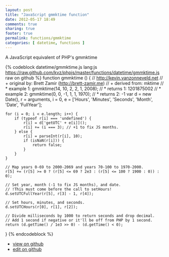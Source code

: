 ```yaml
---
layout: post
title: "JavaScript gmmktime function"
date: 2012-05-17 18:49
comments: true
sharing: true
footer: true
permalink: functions/gmmktime
categories: [ datetime, functions ]
---
```

A JavaScript equivalent of PHP's gmmktime
<!-- more -->
{% codeblock datetime/gmmktime.js lang:js https://raw.github.com/kvz/phpjs/master/functions/datetime/gmmktime.js raw on github %}
function gmmktime () {
    // http://kevin.vanzonneveld.net
    // +   original by: Brett Zamir (http://brett-zamir.me)
    // +   derived from: mktime
    // *     example 1: gmmktime(14, 10, 2, 2, 1, 2008);
    // *     returns 1: 1201875002
    // *     example 2: gmmktime(0, 0, -1, 1, 1, 1970);
    // *     returns 2: -1
    var d = new Date(),
        r = arguments,
        i = 0,
        e = ['Hours', 'Minutes', 'Seconds', 'Month', 'Date', 'FullYear'];

    for (i = 0; i < e.length; i++) {
        if (typeof r[i] === 'undefined') {
            r[i] = d['getUTC' + e[i]]();
            r[i] += (i === 3); // +1 to fix JS months.
        } else {
            r[i] = parseInt(r[i], 10);
            if (isNaN(r[i])) {
                return false;
            }
        }
    }

    // Map years 0-69 to 2000-2069 and years 70-100 to 1970-2000.
    r[5] += (r[5] >= 0 ? (r[5] <= 69 ? 2e3 : (r[5] <= 100 ? 1900 : 0)) : 0);

    // Set year, month (-1 to fix JS months), and date.
    // !This must come before the call to setHours!
    d.setUTCFullYear(r[5], r[3] - 1, r[4]);

    // Set hours, minutes, and seconds.
    d.setUTCHours(r[0], r[1], r[2]);

    // Divide milliseconds by 1000 to return seconds and drop decimal.
    // Add 1 second if negative or it'll be off from PHP by 1 second.
    return (d.getTime() / 1e3 >> 0) - (d.getTime() < 0);
}
{% endcodeblock %}
<ul>
 <li><a href="https://github.com/kvz/phpjs/blob/master/functions/datetime/gmmktime.js">view on github</a></li>
 <li><a href="https://github.com/kvz/phpjs/edit/master/functions/datetime/gmmktime.js">edit on github</a></li>
</ul>
